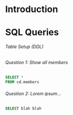 # Introduction

# SQL Queries

###### Table Setup (DDL)

###### Question 1: Show all members

```sql
SELECT *
FROM cd.members
```

###### Question 2: Lorem ipsum...

```sql
SELECT blah blah
```

